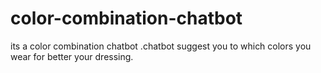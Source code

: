 # color-combination-chatbot
its a color combination chatbot .chatbot suggest you to which colors you wear for better your dressing.
